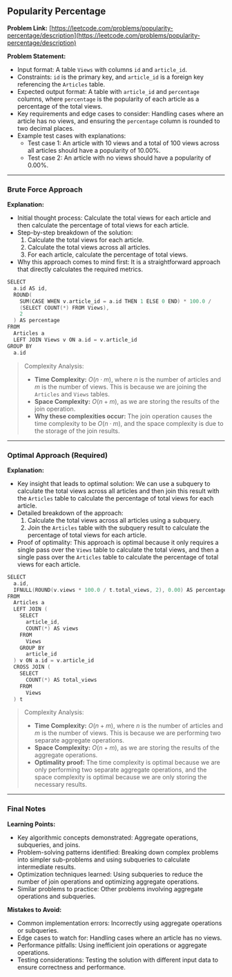 ## Popularity Percentage

**Problem Link:** [https://leetcode.com/problems/popularity-percentage/description](https://leetcode.com/problems/popularity-percentage/description)

**Problem Statement:**
- Input format: A table `Views` with columns `id` and `article_id`.
- Constraints: `id` is the primary key, and `article_id` is a foreign key referencing the `Articles` table.
- Expected output format: A table with `article_id` and `percentage` columns, where `percentage` is the popularity of each article as a percentage of the total views.
- Key requirements and edge cases to consider: Handling cases where an article has no views, and ensuring the `percentage` column is rounded to two decimal places.
- Example test cases with explanations:
  - Test case 1: An article with 10 views and a total of 100 views across all articles should have a popularity of 10.00%.
  - Test case 2: An article with no views should have a popularity of 0.00%.

---

### Brute Force Approach

**Explanation:**
- Initial thought process: Calculate the total views for each article and then calculate the percentage of total views for each article.
- Step-by-step breakdown of the solution:
  1. Calculate the total views for each article.
  2. Calculate the total views across all articles.
  3. For each article, calculate the percentage of total views.
- Why this approach comes to mind first: It is a straightforward approach that directly calculates the required metrics.

```cpp
SELECT 
  a.id AS id,
  ROUND(
    SUM(CASE WHEN v.article_id = a.id THEN 1 ELSE 0 END) * 100.0 / 
    (SELECT COUNT(*) FROM Views), 
    2
  ) AS percentage
FROM 
  Articles a
  LEFT JOIN Views v ON a.id = v.article_id
GROUP BY 
  a.id
```

> Complexity Analysis:
> - **Time Complexity:** $O(n \cdot m)$, where $n$ is the number of articles and $m$ is the number of views. This is because we are joining the `Articles` and `Views` tables.
> - **Space Complexity:** $O(n + m)$, as we are storing the results of the join operation.
> - **Why these complexities occur:** The join operation causes the time complexity to be $O(n \cdot m)$, and the space complexity is due to the storage of the join results.

---

### Optimal Approach (Required)

**Explanation:**
- Key insight that leads to optimal solution: We can use a subquery to calculate the total views across all articles and then join this result with the `Articles` table to calculate the percentage of total views for each article.
- Detailed breakdown of the approach:
  1. Calculate the total views across all articles using a subquery.
  2. Join the `Articles` table with the subquery result to calculate the percentage of total views for each article.
- Proof of optimality: This approach is optimal because it only requires a single pass over the `Views` table to calculate the total views, and then a single pass over the `Articles` table to calculate the percentage of total views for each article.

```cpp
SELECT 
  a.id,
  IFNULL(ROUND(v.views * 100.0 / t.total_views, 2), 0.00) AS percentage
FROM 
  Articles a
  LEFT JOIN (
    SELECT 
      article_id, 
      COUNT(*) AS views
    FROM 
      Views
    GROUP BY 
      article_id
  ) v ON a.id = v.article_id
  CROSS JOIN (
    SELECT 
      COUNT(*) AS total_views
    FROM 
      Views
  ) t
```

> Complexity Analysis:
> - **Time Complexity:** $O(n + m)$, where $n$ is the number of articles and $m$ is the number of views. This is because we are performing two separate aggregate operations.
> - **Space Complexity:** $O(n + m)$, as we are storing the results of the aggregate operations.
> - **Optimality proof:** The time complexity is optimal because we are only performing two separate aggregate operations, and the space complexity is optimal because we are only storing the necessary results.

---

### Final Notes

**Learning Points:**
- Key algorithmic concepts demonstrated: Aggregate operations, subqueries, and joins.
- Problem-solving patterns identified: Breaking down complex problems into simpler sub-problems and using subqueries to calculate intermediate results.
- Optimization techniques learned: Using subqueries to reduce the number of join operations and optimizing aggregate operations.
- Similar problems to practice: Other problems involving aggregate operations and subqueries.

**Mistakes to Avoid:**
- Common implementation errors: Incorrectly using aggregate operations or subqueries.
- Edge cases to watch for: Handling cases where an article has no views.
- Performance pitfalls: Using inefficient join operations or aggregate operations.
- Testing considerations: Testing the solution with different input data to ensure correctness and performance.